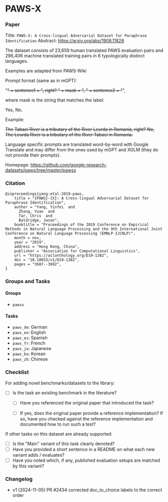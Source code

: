 # PAWS-X

### Paper

Title: `PAWS-X: A Cross-lingual Adversarial Dataset for Paraphrase Identification`
Abstract: https://arxiv.org/abs/1908.11828

The dataset consists of 23,659 human translated PAWS evaluation pairs and
296,406 machine translated training pairs in 6 typologically distinct languages.

Examples are adapted from  PAWS-Wiki

Prompt format (same as in mGPT):

"<s>" + sentence1 + ", right? " + mask + ", " + sentence2 + "</s>",

where mask is the string that matches the label:

Yes, No.

Example:

<s> The Tabaci River is a tributary of the River Leurda in Romania, right? No, The Leurda River is a tributary of the River Tabaci in Romania.</s>

Language specific prompts are translated word-by-word with Google Translate
and may differ from the ones used by mGPT and XGLM (they do not provide their prompts).

Homepage: https://github.com/google-research-datasets/paws/tree/master/pawsx


### Citation

```
@inproceedings{yang-etal-2019-paws,
    title = "{PAWS}-{X}: A Cross-lingual Adversarial Dataset for Paraphrase Identification",
    author = "Yang, Yinfei  and
      Zhang, Yuan  and
      Tar, Chris  and
      Baldridge, Jason",
    booktitle = "Proceedings of the 2019 Conference on Empirical Methods in Natural Language Processing and the 9th International Joint Conference on Natural Language Processing (EMNLP-IJCNLP)",
    month = nov,
    year = "2019",
    address = "Hong Kong, China",
    publisher = "Association for Computational Linguistics",
    url = "https://aclanthology.org/D19-1382",
    doi = "10.18653/v1/D19-1382",
    pages = "3687--3692",
}
```

### Groups and Tasks

#### Groups

* `pawsx`

#### Tasks

* `paws_de`: German
* `paws_en`: English
* `paws_es`: Spanish
* `paws_fr`: French
* `paws_ja`: Japanese
* `paws_ko`: Korean
* `paws_zh`: Chinese


### Checklist

For adding novel benchmarks/datasets to the library:
* [ ] Is the task an existing benchmark in the literature?
  * [ ] Have you referenced the original paper that introduced the task?
  * [ ] If yes, does the original paper provide a reference implementation? If so, have you checked against the reference implementation and documented how to run such a test?


If other tasks on this dataset are already supported:
* [ ] Is the "Main" variant of this task clearly denoted?
* [ ] Have you provided a short sentence in a README on what each new variant adds / evaluates?
* [ ] Have you noted which, if any, published evaluation setups are matched by this variant?

### Changelog

* v1 (2024-11-05) PR #2434 corrected doc_to_choice labels to the correct order
